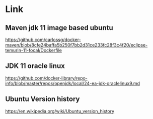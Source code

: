 # Link

## Maven jdk 11 image based ubuntu
https://github.com/carlossg/docker-maven/blob/8cfe24baffa5b250f7bb2d31ce233fc28f3c4f20/eclipse-temurin-11-focal/Dockerfile

## JDK 11 oracle linux
https://github.com/docker-library/repo-info/blob/master/repos/openjdk/local/24-ea-jdk-oraclelinux9.md

## Ubuntu Version history
https://en.wikipedia.org/wiki/Ubuntu_version_history
